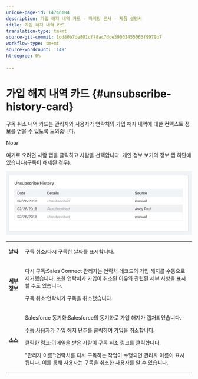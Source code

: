 ```yaml
---
unique-page-id: 14746184
description: 가입 해지 내역 카드 - 마케팅 문서 - 제품 설명서
title: 가입 해지 내역 카드
translation-type: tm+mt
source-git-commit: 1dd80b7de801df78ac7dde39002455063f9979b7
workflow-type: tm+mt
source-wordcount: '149'
ht-degree: 0%

---
```



# 가입 해지 내역 카드 {#unsubscribe-history-card}

구독 취소 내역 카드는 관리자와 사용자가 연락처의 가입 해지 내역에 대한 컨텍스트 정보를 얻을 수 있도록 도와줍니다.

>[!NOTE]
>
>여기로 오려면 사람 탭을 클릭하고 사람을 선택합니다. 개인 정보 보기의 정보 탭 하단에 있습니다(구독이 해제된 경우).

![](assets/1-1.jpg)

<table> 
 <colgroup> 
  <col> 
  <col> 
 </colgroup> 
 <tbody> 
  <tr> 
   <td><strong>날짜</strong></td> 
   <td><p>구독 취소/다시 구독한 날짜를 표시합니다.</p></td> 
  </tr> 
  <tr> 
   <td><strong>세부 정보</strong></td> 
   <td><p>다시 구독:Sales Connect 관리자는 연락처 레코드의 가입 해지를 수동으로 제거했습니다. 또한 연락처가 가입이 취소된 이유와 관련된 세부 사항을 표시할 수도 있습니다.</p><p>구독 취소:연락처가 구독을 취소했습니다.</p></td> 
  </tr> 
  <tr> 
   <td><strong>소스</strong></td> 
   <td><p>Salesforce 동기화:Salesforce의 동기화로 가입 해지가 캡처되었습니다.</p><p>수동:사용자가 가입 해지 단추를 클릭하여 가입을 취소합니다.</p><p>클릭한 링크:이메일을 받은 사람이 구독 취소 링크를 클릭합니다.</p><p>"관리자 이름":연락처를 다시 구독하는 작업이 수행되면 관리자 이름이 표시됩니다. 이를 통해 사용자는 구독을 취소한 사용자를 알 수 있습니다.</p></td> 
  </tr> 
 </tbody> 
</table>
